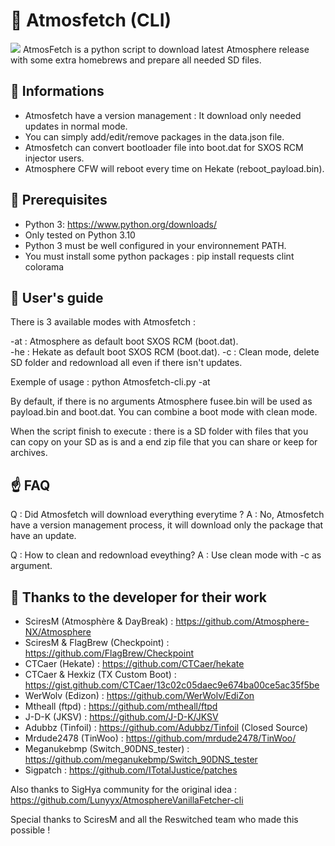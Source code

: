 # 🌌 Atmosfetch (CLI)
 
<img src="https://i.imgur.com/WZY0BlW.jpg">
AtmosFetch is a python script to download latest Atmosphere release with some extra homebrews and prepare all needed SD files.

## 📓 Informations

- Atmosfetch have a version management : It download only needed updates in normal mode.
- You can simply add/edit/remove packages in the data.json file.
- Atmosfetch can convert bootloader file into boot.dat for SXOS RCM injector users.
- Atmosphere CFW will reboot every time on Hekate (reboot_payload.bin).

## 🔧 Prerequisites

- Python 3: https://www.python.org/downloads/
- Only tested on Python 3.10
- Python 3 must be well configured in your environnement PATH.
- You must install some python packages : pip install requests clint colorama

## 🌠 User's guide

There is 3 available modes with Atmosfetch :

-at : Atmosphere as default boot SXOS RCM (boot.dat).  
-he : Hekate as default boot SXOS RCM (boot.dat).
-c  : Clean mode, delete SD folder and redownload all even if there isn't updates.

Exemple of usage : python Atmosfetch-cli.py -at

By default, if there is no arguments Atmosphere fusee.bin will be used as payload.bin and boot.dat.
You can combine a boot mode with clean mode. 

When the script finish to execute : there is a SD folder with files that you can copy on your SD as is and a end zip file that you can share or keep for archives.

## ☝️ FAQ

Q : Did Atmosfetch will download everything everytime ?
A : No, Atmosfetch have a version management process, it will download only the package that have an update.

Q : How to clean and redownload eveything?
A : Use clean mode with -c as argument.


## 🚀 Thanks to the developer for their work

- SciresM (Atmosphère & DayBreak) : https://github.com/Atmosphere-NX/Atmosphere
- SciresM & FlagBrew (Checkpoint) : https://github.com/FlagBrew/Checkpoint
- CTCaer (Hekate) : https://github.com/CTCaer/hekate
- CTCaer & Hexkiz (TX Custom Boot) : https://gist.github.com/CTCaer/13c02c05daec9e674ba00ce5ac35f5be
- WerWolv (Edizon) : https://github.com/WerWolv/EdiZon
- Mtheall (ftpd) : https://github.com/mtheall/ftpd
- J-D-K (JKSV) : https://github.com/J-D-K/JKSV
- Adubbz (Tinfoil) : https://github.com/Adubbz/Tinfoil (Closed Source)
- Mrdude2478 (TinWoo) : https://github.com/mrdude2478/TinWoo/
- Meganukebmp (Switch_90DNS_tester) : https://github.com/meganukebmp/Switch_90DNS_tester
- Sigpatch : https://github.com/ITotalJustice/patches

Also thanks to SigHya community for the original idea : https://github.com/Lunyyx/AtmosphereVanillaFetcher-cli

Special thanks to SciresM and all the Reswitched team who made this possible !
